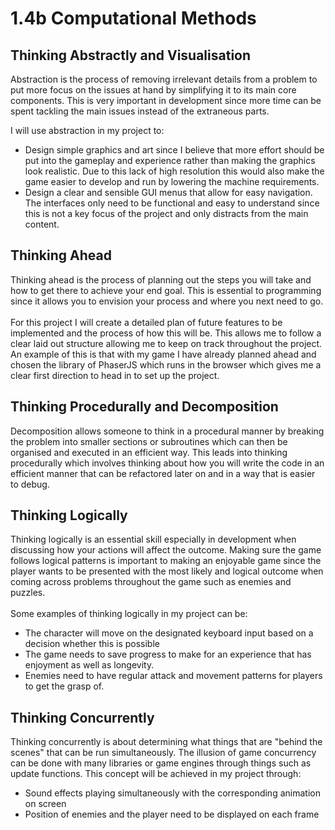 # 1.4b Computational Methods

## Thinking Abstractly and Visualisation

Abstraction is the process of removing irrelevant details from a problem to put more focus on the issues at hand by simplifying it to its main core components. This is very important in development since more time can be spent tackling the main issues instead of the extraneous parts.

I will use abstraction in my project to:

* Design simple graphics and art since I believe that more effort should be put into the gameplay and experience rather than making the graphics look realistic. Due to this lack of high resolution this would also make the game easier to develop and run by lowering the machine requirements.
* Design a clear and sensible GUI menus that allow for easy navigation. The interfaces only need to be functional and easy to understand since this is not a key focus of the project and only distracts from the main content.

## Thinking Ahead

Thinking ahead is the process of planning out the steps you will take and how to get there to achieve your end goal. This is essential to programming since it allows you to envision your process and where you next need to go. \
\
For this project I will create a detailed plan of future features to be implemented and the process of how this will be. This allows me to follow a clear laid out structure allowing me to keep on track throughout the project. An example of this is that with my game I have already planned ahead and chosen the library of PhaserJS which runs in the browser which gives me a clear first direction to head in to set up the project.

## Thinking Procedurally and Decomposition

Decomposition allows someone to think in a procedural manner by breaking the problem into smaller sections or subroutines which can then be organised and executed in an efficient way. This leads into thinking procedurally which involves thinking about how you will write the code in an efficient manner that can be refactored later on and in a way that is easier to debug.

## Thinking Logically

Thinking logically is an essential skill especially in development when discussing how your actions will affect the outcome. Making sure the game follows logical patterns is important to making an enjoyable game since the player wants to be presented with the most likely and logical outcome when coming across problems throughout the game such as enemies and puzzles.\
\
Some examples of thinking logically in my project can be:

* The character will move on the designated keyboard input based on a decision whether this is possible&#x20;
* The game needs to save progress to make for an experience that has enjoyment as well as longevity.
* Enemies need to have regular attack and movement patterns for players to get the grasp of.

## Thinking Concurrently

Thinking concurrently is about determining what things that are "behind the scenes" that can be run simultaneously. The illusion of game concurrency can be done with many libraries or game engines through things such as update functions. This concept will be achieved in my project through:

* Sound effects playing simultaneously with the corresponding animation on screen
* Position of enemies and the player need to be displayed on each frame
